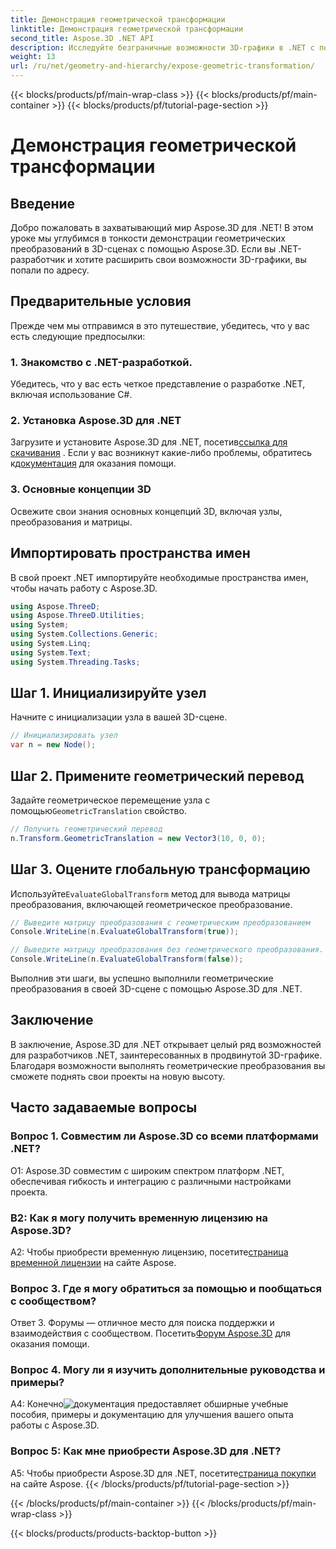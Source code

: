 ```yaml
---
title: Демонстрация геометрической трансформации
linktitle: Демонстрация геометрической трансформации
second_title: Aspose.3D .NET API
description: Исследуйте безграничные возможности 3D-графики в .NET с помощью Aspose.3D. Откройте для себя геометрические преобразования без особых усилий.
weight: 13
url: /ru/net/geometry-and-hierarchy/expose-geometric-transformation/
---
```


{{< blocks/products/pf/main-wrap-class >}}
{{< blocks/products/pf/main-container >}}
{{< blocks/products/pf/tutorial-page-section >}}

# Демонстрация геометрической трансформации

## Введение

Добро пожаловать в захватывающий мир Aspose.3D для .NET! В этом уроке мы углубимся в тонкости демонстрации геометрических преобразований в 3D-сценах с помощью Aspose.3D. Если вы .NET-разработчик и хотите расширить свои возможности 3D-графики, вы попали по адресу.

## Предварительные условия

Прежде чем мы отправимся в это путешествие, убедитесь, что у вас есть следующие предпосылки:

### 1. Знакомство с .NET-разработкой.

Убедитесь, что у вас есть четкое представление о разработке .NET, включая использование C#.

### 2. Установка Aspose.3D для .NET

 Загрузите и установите Aspose.3D для .NET, посетив[ссылка для скачивания](https://releases.aspose.com/3d/net/) . Если у вас возникнут какие-либо проблемы, обратитесь к[документация](https://reference.aspose.com/3d/net/) для оказания помощи.

### 3. Основные концепции 3D

Освежите свои знания основных концепций 3D, включая узлы, преобразования и матрицы.

## Импортировать пространства имен

В свой проект .NET импортируйте необходимые пространства имен, чтобы начать работу с Aspose.3D.

```csharp
using Aspose.ThreeD;
using Aspose.ThreeD.Utilities;
using System;
using System.Collections.Generic;
using System.Linq;
using System.Text;
using System.Threading.Tasks;
```

## Шаг 1. Инициализируйте узел

Начните с инициализации узла в вашей 3D-сцене.

```csharp
// Инициализировать узел
var n = new Node();
```

## Шаг 2. Примените геометрический перевод

 Задайте геометрическое перемещение узла с помощью`GeometricTranslation` свойство.

```csharp
// Получить геометрический перевод
n.Transform.GeometricTranslation = new Vector3(10, 0, 0);
```

## Шаг 3. Оцените глобальную трансформацию

 Используйте`EvaluateGlobalTransform` метод для вывода матрицы преобразования, включающей геометрическое преобразование.

```csharp
// Выведите матрицу преобразования с геометрическим преобразованием
Console.WriteLine(n.EvaluateGlobalTransform(true));

// Выведите матрицу преобразования без геометрического преобразования.
Console.WriteLine(n.EvaluateGlobalTransform(false));
```

Выполнив эти шаги, вы успешно выполнили геометрические преобразования в своей 3D-сцене с помощью Aspose.3D для .NET.

## Заключение

В заключение, Aspose.3D для .NET открывает целый ряд возможностей для разработчиков .NET, заинтересованных в продвинутой 3D-графике. Благодаря возможности выполнять геометрические преобразования вы сможете поднять свои проекты на новую высоту.

## Часто задаваемые вопросы

### Вопрос 1. Совместим ли Aspose.3D со всеми платформами .NET?

О1: Aspose.3D совместим с широким спектром платформ .NET, обеспечивая гибкость и интеграцию с различными настройками проекта.

### В2: Как я могу получить временную лицензию на Aspose.3D?

 A2: Чтобы приобрести временную лицензию, посетите[страница временной лицензии](https://purchase.aspose.com/temporary-license/) на сайте Aspose.

### Вопрос 3. Где я могу обратиться за помощью и пообщаться с сообществом?

 Ответ 3. Форумы — отличное место для поиска поддержки и взаимодействия с сообществом. Посетить[Форум Aspose.3D](https://forum.aspose.com/c/3d/18) для оказания помощи.

### Вопрос 4. Могу ли я изучить дополнительные руководства и примеры?

 А4: Конечно![документация](https://reference.aspose.com/3d/net/) предоставляет обширные учебные пособия, примеры и документацию для улучшения вашего опыта работы с Aspose.3D.

### Вопрос 5: Как мне приобрести Aspose.3D для .NET?

 A5: Чтобы приобрести Aspose.3D для .NET, посетите[страница покупки](https://purchase.aspose.com/buy) на сайте Aspose.
{{< /blocks/products/pf/tutorial-page-section >}}

{{< /blocks/products/pf/main-container >}}
{{< /blocks/products/pf/main-wrap-class >}}

{{< blocks/products/products-backtop-button >}}
